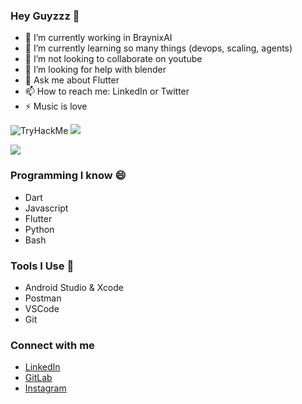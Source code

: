 ### Hey Guyzzz 👋

 - 🔭  I’m currently working in BraynixAI
 - 🌱  I’m currently learning so many things (devops, scaling, agents)
 - 👯  I’m not looking to collaborate on youtube
 - 🤔  I’m looking for help with blender
 - 💬  Ask me about Flutter
 - 📫  How to reach me: LinkedIn or Twitter 
 - ⚡  Music is love

<img src="https://tryhackme-badges.s3.amazonaws.com/anon000x.png" alt="TryHackMe">

<img src='https://github-readme-stats.vercel.app/api?username=anon-000&show_icons=true&theme=gruvbox'>

![](https://github-readme-stats.vercel.app/api/top-langs/?username=anon-000&theme=dark&hide_border=false&include_all_commits=false&count_private=false&layout=compact)


### Programming I know 😄
 - Dart
 - Javascript
 - Flutter
 - Python
 - Bash

 
### Tools I Use 🔭
 - Android Studio & Xcode
 - Postman
 - VSCode
 - Git
 
### Connect with me
 - [LinkedIn](https://www.linkedin.com/in/aurosmruti-das-958413175)
 - [GitLab](https://gitlab.com/anon_000)
 - [Instagram](https://www.instagram.com/aurosmruti/)
 
